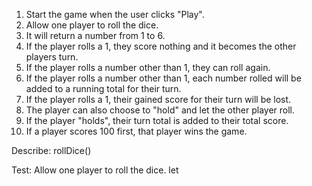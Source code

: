1. Start the game when the user clicks "Play".
2. Allow one player to roll the dice.
3. It will return a number from 1 to 6.
4. If the player rolls a 1, they score nothing and it becomes the other players turn.
5. If the player rolls a number other than 1, they can roll again.
6. If the player rolls a number other than 1, each number rolled will be added to a running total for their turn.
7. If the player rolls a 1, their gained score for their turn will be lost.
8. The player can also choose to "hold" and let the other player roll.
9. If the player "holds", their turn total is added to their total score.
10. If a player scores 100 first, that player wins the game.

Describe: rollDice()

Test: Allow one player to roll the dice.
let